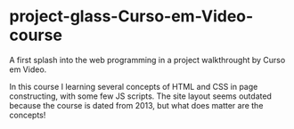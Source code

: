 # project-glass-Curso-em-Video-course
A first splash into the web programming in a project walkthrought by Curso em Video.

In this course I learning several concepts of HTML and CSS in page constructing, with some few JS scripts. The site layout seems outdated because the course is dated from 2013, but what does matter are the concepts!
